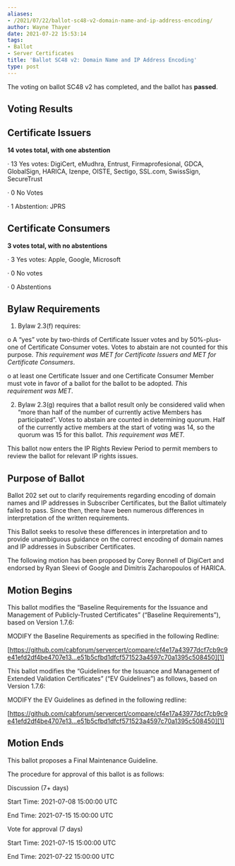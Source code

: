 ```yaml
---
aliases:
- /2021/07/22/ballot-sc48-v2-domain-name-and-ip-address-encoding/
author: Wayne Thayer
date: 2021-07-22 15:53:14
tags:
- Ballot
- Server Certificates
title: 'Ballot SC48 v2: Domain Name and IP Address Encoding'
type: post
---
```


The voting on ballot SC48 v2 has completed, and the ballot has **passed**.

## Voting Results

## Certificate Issuers

**14 votes total, with one abstention**

· 13 Yes votes: DigiCert, eMudhra, Entrust, Firmaprofesional, GDCA, GlobalSign, HARICA, Izenpe, OISTE, Sectigo, SSL.com, SwissSign, SecureTrust

· 0 No Votes

· 1 Abstention: JPRS

## Certificate Consumers

**3 votes total, with no abstentions**

· 3 Yes votes: Apple, Google, Microsoft

· 0 No votes

· 0 Abstentions

## Bylaw Requirements

1. Bylaw 2.3(f) requires:

o A “yes” vote by two-thirds of Certificate Issuer votes and by 50%-plus-one of Certificate Consumer votes. Votes to abstain are not counted for this purpose.
_This requirement was MET for Certificate Issuers and MET for Certificate Consumers_.

o at least one Certificate Issuer and one Certificate Consumer Member must vote in favor of a ballot for the ballot to be adopted.
_This requirement was MET_.

2. Bylaw 2.3(g) requires that a ballot result only be considered valid when “more than half of the number of currently active Members has participated”. Votes to abstain are counted in determining quorum. Half of the currently active members at the start of voting was 14, so the quorum was 15 for this ballot.
   _This requirement was MET._

This ballot now enters the IP Rights Review Period to permit members to review the ballot for relevant IP rights issues.

## Purpose of Ballot

Ballot 202 set out to clarify requirements regarding encoding of domain names and IP addresses in Subscriber Certificates, but the Ballot ultimately failed to pass. Since then, there have been numerous differences in interpretation of the written requirements.

This Ballot seeks to resolve these differences in interpretation and to provide unambiguous guidance on the correct encoding of domain names and IP addresses in Subscriber Certificates.

The following motion has been proposed by Corey Bonnell of DigiCert and endorsed by Ryan Sleevi of Google and Dimitris Zacharopoulos of HARICA.

## Motion Begins

This ballot modifies the “Baseline Requirements for the Issuance and Management of Publicly-Trusted Certificates” (“Baseline Requirements”), based on Version 1.7.6:

MODIFY the Baseline Requirements as specified in the following Redline:

[https://github.com/cabforum/servercert/compare/cf4e17a43977dcf7cb9c9e41efd2df4be4707e13…e51b5cfbd1dfcf571523a4597c70a1395c508450][1]

This ballot modifies the “Guidelines for the Issuance and Management of Extended Validation Certificates” (“EV Guidelines”) as follows, based on Version 1.7.6:

MODIFY the EV Guidelines as defined in the following redline:

[https://github.com/cabforum/servercert/compare/cf4e17a43977dcf7cb9c9e41efd2df4be4707e13…e51b5cfbd1dfcf571523a4597c70a1395c508450][1]

## Motion Ends

This ballot proposes a Final Maintenance Guideline.

The procedure for approval of this ballot is as follows:

Discussion (7+ days)

Start Time: 2021-07-08 15:00:00 UTC

End Time: 2021-07-15 15:00:00 UTC

Vote for approval (7 days)

Start Time: 2021-07-15 15:00:00 UTC

End Time: 2021-07-22 15:00:00 UTC

[1]: https://github.com/cabforum/servercert/compare/cf4e17a43977dcf7cb9c9e41efd2df4be4707e13...e51b5cfbd1dfcf571523a4597c70a1395c508450